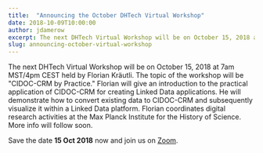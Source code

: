 ```yaml
---
title:  "Announcing the October DHTech Virtual Workshop"
date: 2018-10-09T10:00:00
author: jdamerow
excerpt: The next DHTech Virtual Workshop will be on October 15, 2018 at 7am MST/4pm CEST. Florian Kräutli will run the workshop. Its topic is "CIDOC-CRM by Practice."
slug: announcing-october-virtual-workshop
---
```


The next DHTech Virtual Workshop will be on October 15, 2018 at 7am MST/4pm CEST held by Florian Kräutli. The topic of the workshop will be "CIDOC-CRM by Practice." Florian will give an introduction to the practical application of CIDOC-CRM for creating Linked Data applications. He will demonstrate how to convert existing data to CIDOC-CRM and subsequently visualize it within a Linked Data platform. Florian coordinates digital research activities at the Max Planck Institute for the History of Science. More info will follow soon.

Save the date **15 Oct 2018** now and join us on [Zoom](https://zoom.us/j/755179791).
